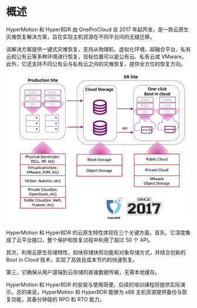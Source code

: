 # 概述

HyperMotion 和 HyperBDR 由 OneProCloud 自 2017 年起开发，是一款云原生灾难恢复解决方案，旨在实现主机资源在不同平台间的无缝迁移。

该解决方案提供一键式灾难恢复，支持从物理机、虚拟化环境、超融合平台、私有云和公有云等多种环境进行恢复，目标位置可以是公有云、私有云或 VMware。此外，它还支持不同公有云与私有云之间的灾难恢复，提供全方位的恢复方向。

![product-overview-1](./images/product-overview-1.png)

HyperMotion 和 HyperBDR 的云原生特性体现在三个关键方面。首先，它深度集成了云平台接口，整个保护和恢复过程中利用了超过 50 个 API。

其次，利用云原生存储特性，如块存储快照功能和对象存储方式，并结合创新的 Boot in Cloud 技术，实现了高效且成本节约的快速恢复。

第三，它确保从用户源端到云存储的直接数据传输，无需本地缓存。

HyperMotion 和 HyperBDR 的安装与使用简便，后续的培训课程将提供实际演示。总的来说，HyperMotion 和 HyperBDR 能够为 x86 主机资源提供备份与恢复功能，具备分钟级的 RPO 和 RTO 能力。
